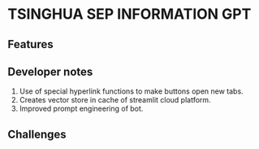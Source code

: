 # TSINGHUA SEP INFORMATION GPT



## Features



## Developer notes
1. Use of special hyperlink functions to make buttons open new tabs.
1. Creates vector store in cache of streamlit cloud platform.
1. Improved prompt engineering of bot.

## Challenges
